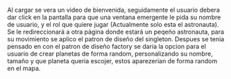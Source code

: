 Al cargar se vera un video de bienvenida, seguidamente el usuario debera dar click en la pantalla para que una ventana emergente le pida su nombre de usuario, y el rol que quiere jugar
(Actualmente solo esta el astronauta). Se le redireccionará a otra página donde estará un peqeño astronauta, para su movimiento se aplico el patron de diseño del singleton. Despues se tenia 
pensado en con el patron de diseño factory se daria la opcion para el usuario de crear planetas de forma random, personalizando su nombre, tamaño y que planeta queria escojer, estos 
aparezerian de forma random en el mapa. 
